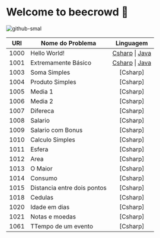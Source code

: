 # Welcome to beecrowd 🚀

![github-smal](https://repository-images.githubusercontent.com/408848336/bd2fa3bf-a738-4cc0-8e3b-f33d5860480e)

| **URI** | **Nome do Problema** | **Linguagem** |
|:------------------:|----------------|:--------:|
|        1000        |  Hello World!  |     [Csharp](https://github.com/NadiaaOliverr/Uri-Problem-Solutions/blob/master/C/1001%20-%20Extremamente%20B%C3%A1sico.c) \| [Java](https://github.com/MarcosRigel/URI-Problemas-Resolvidos/blob/master/Java/URI-1000/src/Program.java) |
|        1001        |    Extremamente Básico   |     [Csharp](https://github.com/MarcosRigel/URI-Problemas-Resolvidos/blob/master/Csharp/URI-1001/URI-1001/Program.cs) \| [Java](https://github.com/MarcosRigel/URI-Problemas-Resolvidos/blob/master/Java/URI-1001/src/Program.java)    |
|        1003        |    Soma Simples   |     [Csharp] |
|        1004        |    Produto Simples   |     [Csharp] |
|        1005        |    Media 1   |     [Csharp] |
|        1006        |    Media 2   |     [Csharp] |
|        1007        |    Difereca   |     [Csharp] |
|        1008        |    Salario   |     [Csharp] |
|        1009        |    Salario com Bonus   |     [Csharp] |
|        1010        |    Calculo Simples   |     [Csharp] |
|        1011        |    Esfera   |     [Csharp] |
|        1012        |    Area   |     [Csharp] |
|        1013        |    O Maior   |     [Csharp] |
|        1014        |    Consumo   |     [Csharp] |
|        1015        |    Distancia entre dois pontos   |     [Csharp] |
|        1018        |    Cedulas   |     [Csharp] |
|        1020        |    Idade em dias   |     [Csharp] |
|        1021        |    Notas e moedas   |     [Csharp] |
|        1061        |    TTempo de um evento   |     [Csharp] |
